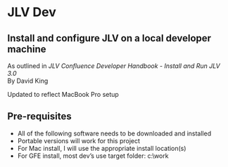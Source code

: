 # JLV Dev

## Install and configure JLV on a local developer machine
As outlined in *JLV Confluence Developer Handbook - Install and Run JLV 3.0*  
By David King  

Updated to reflect MacBook Pro setup

## Pre-requisites
 - All of the following software needs to be downloaded and installed
 - Portable versions will work for this project
 - For Mac install, I will use the appropriate install location(s)
 - For GFE install, most dev’s use target folder: c:\work
